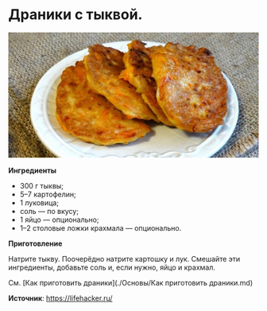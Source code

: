# Драники с тыквой.

![Как приготовить драники](/images/Kulinar/Second/draniki_07.jpg 'Как приготовить драники')

**Ингредиенты**

- 300 г тыквы;
- 5–7 картофелин;
- 1 луковица;
- соль — по вкусу;
- 1 яйцо — опционально;
- 1–2 столовые ложки крахмала — опционально.

**Приготовление**

Натрите тыкву. Поочерёдно натрите картошку и лук. Смешайте эти ингредиенты, добавьте соль и, если нужно, яйцо и крахмал.

См. [Как приготовить драники](./Основы/Как приготовить драники.md)

**Источник**: https://lifehacker.ru/
